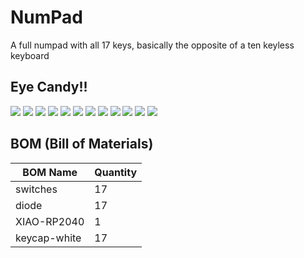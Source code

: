 # NumPad
A full numpad with all 17 keys, basically the opposite of a ten keyless keyboard

## Eye Candy!!

![](Images/Screenshot%202025-08-31%20003703.png)
![](Images/Screenshot%202025-08-31%20003709.png)
![](Images/Screenshot%202025-08-31%20003719.png)
![](Images/Screenshot%202025-08-31%20003724.png)
![](Images/Screenshot%202025-08-31%20003730.png)
![](Images/Screenshot%202025-08-31%20003741.png)
![](Images/Screenshot%202025-08-31%20003757.png)
![](Images/Screenshot%202025-08-31%20003807.png)
![](Images/Screenshot%202025-08-31%20003815.png)
![](Images/Screenshot%202025-08-31%20003829.png)
![](Images/Screenshot%202025-08-29%20113353.png)
![](Images/Screenshot%202025-08-29%20113408.png)

## BOM (Bill of Materials)

| BOM Name     | Quantity |
| ------------ | -------- |
| switches     | 17       |
| diode        | 17       |
| XIAO-RP2040  | 1        |
| keycap-white | 17       |
